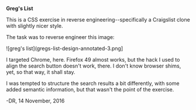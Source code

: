 **Greg's List**

This is a CSS exercise in reverse engineering--specifically a Craigslist clone with slightly nicer style.

The task was to reverse engineer this image:

![greg's list](gregs-list-design-annotated-3.png]

I targeted Chrome, here. Firefox 49 almost works, but the hack I used to align the search button doesn't work, there. I don't know browser shims, yet, so that way, it shall stay.

I was tempted to structure the search results a bit differently, with some added semantic information, but that wasn't the point of the exercise.

-DR,
14 November, 2016